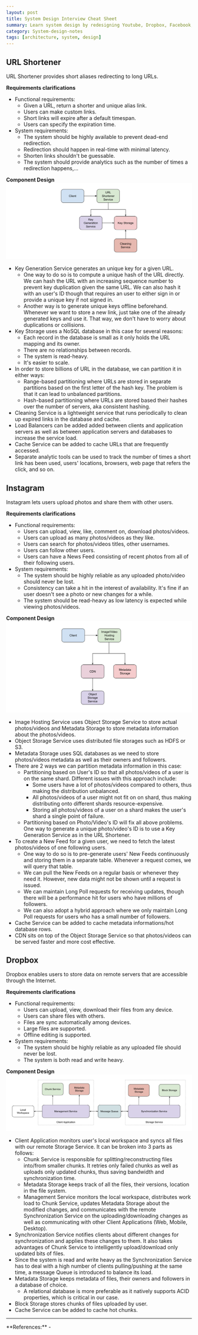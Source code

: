 ```yaml
---
layout: post
title: System Design Interview Cheat Sheet
summary: Learn system design by redesigning Youtube, Dropbox, Facebook, Messenger, Instagram, Uber, Pastebin, TinyURL and so on.
category: System-design-notes
tags: [architecture, system, design]
---
```


## URL Shortener

URL Shortener provides short aliases redirecting to long URLs.

**Requirements clarifications**
- Functional requirements:
  - Given a URL, return a shorter and unique alias link.
  - Users can make custom links.
  - Short links will expire after a default timespan.
  - Users can specify the expiration time.
- System requirements:
  - The system should be highly available to prevent dead-end redirection.
  - Redirection should happen in real-time with minimal latency.
  - Shorten links shouldn't be guessable.
  - The system should provide analytics such as the number of times a redirection happens,...

**Component Design**
![URL Shortener's Component Design](/assets/images/sd-url-shortener.png)

- Key Generation Service generates an unique key for a given URL.
  - One way to do so is to compute a unique hash of the URL directly. We can hash the URL with an increasing sequence number to prevent key duplication given the same URL. We can also hash it with an user's ID though that requires an user to either sign in or provide a unique key if not signed in.
  - Another way is to generate unique keys offline beforehand. Whenever we want to store a new link, just take one of the already generated keys and use it. That way, we don't have to worry about duplications or collisions.
- Key Storage uses a NoSQL database in this case for several reasons:
  - Each record in the database is small as it only holds the URL mapping and its owner.
  - There are no relationships between records.
  - The system is read-heavy.
  - It's easier to scale.
- In order to store billions of URL in the database, we can partition it in either ways:
  - Range-based partitioning where URLs are stored in separate partitions based on the first letter of the hash key. The problem is that it can lead to unbalanced partitions.
  - Hash-based partitioning where URLs are stored based their hashes over the number of servers, aka consistent hashing.
- Cleaning Service is a lightweight service that runs periodically to clean up expired links in the database and cache.
- Load Balancers can be added added between clients and application servers as well as between application servers and databases to increase the service load.
- Cache Service can be added to cache URLs that are frequently accessed.
- Separate analytic tools can be used to track the number of times a short link has been used, users' locations, browsers, web page that refers the click, and so on.

## Instagram

Instagram lets users upload photos and share them with other users.

**Requirements clarifications**
- Functional requirements:
  - Users can upload, view, like, comment on, download photos/videos.
  - Users can upload as many photos/videos as they like.
  - Users can search for photos/videos titles, other usernames.
  - Users can follow other users.
  - Users can have a News Feed consisting of recent photos from all of their following users.
- System requirements:
  - The system should be highly reliable as any uploaded photo/video should never be lost.
  - Consistency can take a hit in the interest of availability. It's fine if an user doesn't see a photo or new changes for a while.
  - The system should be read-heavy as low latency is expected while viewing photos/videos.

**Component Design**
![Instagram's Component Design](/assets/images/sd-instagram.png)

- Image Hosting Service uses Object Storage Service to store actual photos/videos and Metadata Storage to store metadata information about the photos/videos.
- Object Storage Service uses distributed file storages such as HDFS or S3.
- Metadata Storage uses SQL databases as we need to store photos/videos metadata as well as their owners and followers.
- There are 2 ways we can partition metadata information in this case:
  - Partitioning based on User's ID so that all photos/videos of a user is on the same shard. Different issues with this approach include:
    - Some users have a lot of photos/videos compared to others, thus making the distribution unbalanced.
    - All photos/videos of a user might not fit on on shard, thus making distributing onto different shards resource-expensive.
    - Storing all photos/videos of a user on a shard makes the user's shard a single point of failure.
  - Partitioning based on Photo/Video's ID will fix all above problems. One way to generate a unique photo/video's ID is to use a Key Generation Service as in the URL Shortener.
- To create a New Feed for a given user, we need to fetch the latest photos/videos of one following users.
  - One way to do so is to pre-generate users' New Feeds continuously and storing them in a separate table. Whenever a request comes, we will query that table.
  - We can pull the New Feeds on a regular basis or whenever they need it. However, new data might not be shown until a request is issued.
  - We can maintain Long Poll requests for receiving updates, though there will be a performance hit for users who have millions of followers.
  - We can also adopt a hybrid approach where we only maintain Long Poll requests for users who has a small number of followers.
- Cache Service can be added to cache metadata informations/hot database rows.
- CDN sits on top of the Object Storage Service so that photos/videos can be served faster and more cost effective.

## Dropbox

Dropbox enables users to store data on remote servers that are accessible through the Internet.

**Requirements clarifications**
- Functional requirements:
  - Users can upload, view, download their files from any device.
  - Users can share files with others.
  - Files are sync automatically among devices.
  - Large files are supported.
  - Offline editing is supported.
- System requirements:
  - The system should be highly reliable as any uploaded file should never be lost.
  - The system is both read and write heavy.

**Component Design**
![Dropbox's Component Design](/assets/images/sd-dropbox.png)

- Client Application monitors user's local workspace and syncs all files with our remote Storage Service. It can be broken into 3 parts as follows:
  - Chunk Service is responsible for splitting/reconstructing files into/from smaller chunks. It retries only failed chunks as well as uploads only updated chunks, thus saving bandwidth and synchronization time.
  - Metadata Storage keeps track of all the files, their versions, location in the file system.
  - Management Service monitors the local workspace, distributes work load to Chunk Service, updates Metadata Storage about the modified changes, and communicates with the remote Synchronization Service on the uploading/downloading changes as well as communicating with other Client Applications (Web, Mobile, Desktop).
- Synchronization Service notifies clients about different changes for synchronization and applies these changes to them. It also takes advantages of Chunk Service to intelligently upload/download only updated bits of files.
- Since the system is read and write heavy as the Synchronization Service has to deal with a high number of clients pulling/pushing at the same time, a message Queue is introduced to balance its load.
- Metadata Storage keeps metadata of files, their owners and followers in a database of choice.
  - A relational database is more preferable as it natively supports ACID properties, which is critical in our case.
- Block Storage stores chunks of files uploaded by user.
- Cache Service can be added to cache hot chunks.

<hr>
**References:**
- <https://www.educative.io/courses/grokking-the-system-design-interview>
